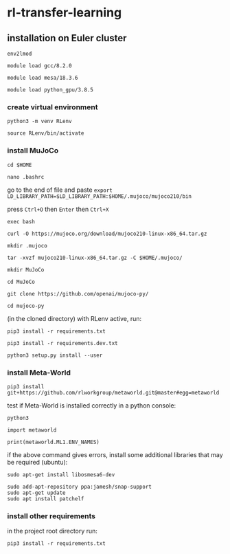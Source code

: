 # rl-transfer-learning

## installation on Euler cluster

`env2lmod`

`module load gcc/8.2.0`

`module load mesa/18.3.6`

`module load python_gpu/3.8.5`

### create virtual environment

`python3 -m venv RLenv` 

`source RLenv/bin/activate` 

### install MuJoCo
`cd $HOME`

`nano .bashrc`

go to the end of file and paste `export LD_LIBRARY_PATH=$LD_LIBRARY_PATH:$HOME/.mujoco/mujoco210/bin` 

press `Ctrl+O` then `Enter` then `Ctrl+X`

`exec bash`

`curl -O https://mujoco.org/download/mujoco210-linux-x86_64.tar.gz`

`mkdir .mujoco`

`tar -xvzf mujoco210-linux-x86_64.tar.gz -C $HOME/.mujoco/`

`mkdir MuJoCo`

`cd MuJoCo`

`git clone https://github.com/openai/mujoco-py/`

`cd mujoco-py`

(in the cloned directory) with RLenv active, run:

`pip3 install -r requirements.txt`

`pip3 install -r requirements.dev.txt`

`python3 setup.py install --user`

### install Meta-World

`pip3 install git+https://github.com/rlworkgroup/metaworld.git@master#egg=metaworld`

test if Meta-World is installed correctly in a python console:

`python3`

`import metaworld`

`print(metaworld.ML1.ENV_NAMES)`

if the above command gives errors, install some additional libraries that may be required (ubuntu):

`sudo apt-get install libosmesa6-dev`

```
sudo add-apt-repository ppa:jamesh/snap-support 
sudo apt-get update
sudo apt install patchelf
```


### install other requirements

in the project root directory run:

`pip3 install -r requirements.txt`

